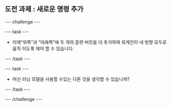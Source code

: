 ## 도전 과제 : 새로운 명령 추가

--- challenge ---

--- task ---

+ 이제“위쪽”과 “아래쪽”에 두 개의 훈련 버킷을 더 추가하여 외계인이 네 방향 모두로 움직 이도록 제어 할 수 있습니다.

--- /task ---

--- task ---

+ 머신 러닝 모델을 사용할 수있는 다른 것을 생각할 수 있습니까?

--- /task ---

--- /challenge ---
